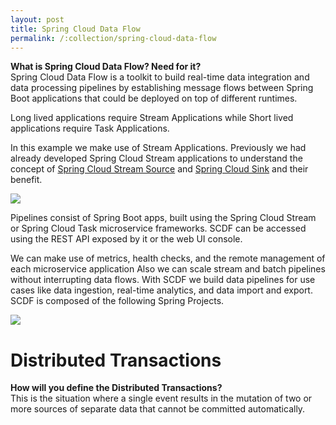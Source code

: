 ```yaml
---
layout: post
title: Spring Cloud Data Flow
permalink: /:collection/spring-cloud-data-flow
---
```


**What is Spring Cloud Data Flow? Need for it?**  
Spring Cloud Data Flow is a toolkit to build real-time data integration and data processing pipelines by establishing message flows between Spring Boot applications that could be deployed on top of different runtimes.

Long lived applications require Stream Applications while Short lived applications require Task Applications.

In this example we make use of Stream Applications. Previously we had already developed Spring Cloud Stream applications to understand the concept of [Spring Cloud Stream Source](https://www.javainuse.com/spring/cloud-stream-rabbitmq-1) and [Spring Cloud Sink](https://www.javainuse.com/spring/cloud-stream-rabbitmq-2) and their benefit. 

![]({{site.cdn}}/webservices/microservices/spring-cloud-data-flow.png)

Pipelines consist of Spring Boot apps, built using the Spring Cloud Stream or Spring Cloud Task microservice frameworks. SCDF can be accessed using the REST API exposed by it or the web UI console.

We can make use of metrics, health checks, and the remote management of each microservice application Also we can scale stream and batch pipelines without interrupting data flows. With SCDF we build data pipelines for use cases like data ingestion, real-time analytics, and data import and export. SCDF is composed of the following Spring Projects.

![]({{site.cdn}}/webservices/microservices/spring-cloud-data-flow-modules.png)

# Distributed Transactions

**How will you define the Distributed Transactions?**  
This is the situation where a single event results in the mutation of two or more sources of separate data that cannot be committed automatically.
